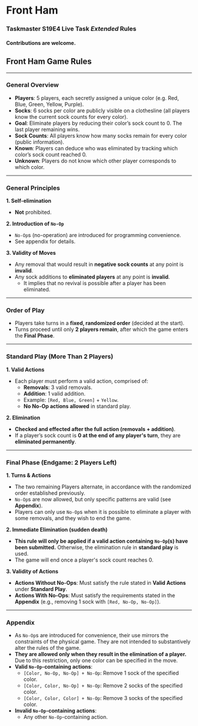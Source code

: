# Front Ham
### Taskmaster S19E4 Live Task _Extended_ Rules

#### Contributions are welcome.

## **Front Ham Game Rules**  

---

### **General Overview**  
- **Players**: 5 players, each secretly assigned a unique color (e.g. Red, Blue, Green, Yellow, Purple).  
- **Socks**: 6 socks per color are publicly visible on a clothesline (all players know the current sock counts for every color).  
- **Goal**: Eliminate players by reducing their color’s sock count to 0. The last player remaining wins.  
- **Sock Counts**: All players know how many socks remain for every color (public information).  
- **Known**: Players can deduce who was eliminated by tracking which color’s sock count reached 0.  
- **Unknown**: Players do not know which other player corresponds to which color.  
---

### **General Principles** 
**1. Self-elimination**
- **Not** prohibited.

**2. Introduction of `No-Op`**
- `No-Op`s (no-operation) are introduced for programming convenience.
- See appendix for details.

**3. Validity of Moves**  
- Any removal that would result in **negative sock counts** at any point is **invalid**.
- Any sock additions to **eliminated players** at any point is **invalid**.
  - It implies that no revival is possible after a player has been eliminated.

---
### **Order of Play**  
- Players take turns in a **fixed, randomized order** (decided at the start).  
- Turns proceed until only **2 players remain**, after which the game enters the **Final Phase**.  
---

### **Standard Play (More Than 2 Players)**  
**1. Valid Actions**
- Each player must perform a valid action, comprised of:  
  - **Removals**: 3 valid removals.  
  - **Addition**: 1 valid addition.  
  - Example: `[Red, Blue, Green]` + `Yellow`.  
  - **No No-Op actions allowed** in standard play.  
    
**2. Elimination**  
- **Checked and effected after the full action (removals + addition)**.  
- If a player’s sock count is **0 at the end of any player's turn**, they are **eliminated permanently**.

---

### **Final Phase (Endgame: 2 Players Left)**  
**1. Turns & Actions**
- The two remaining Players alternate, in accordance with the randomized order established previously.
- `No-Op`s are now allowed, but only specific patterns are valid (see **Appendix**).  
- Players can only use `No-Op`s when it is possible to eliminate a player with some removals, and they wish to end the game.  

**2. Immediate Elimination (sudden death)**
- **This rule will only be applied if a valid action containing `No-Op`(s) have been submitted.** Otherwise, the elimination rule in **standard play** is used.
- The game will end once a player's sock count reaches 0.

**3. Validity of Actions** 
 - **Actions Without No-Ops**: Must satisfy the rule stated in **Valid Actions** under **Standard Play**.
  - **Actions With No-Ops**: Must satisfy the requirements stated in the **Appendix** (e.g., removing 1 sock with `[Red, No-Op, No-Op]`).  

---

### **Appendix**  
- As `No-Op`s are introduced for convenience, their use mirrors the constraints of the physical game. They are not intended to substantively alter the rules of the game.
- **They are allowed only when they result in the elimination of a player.** Due to this restriction, only one color can be specified in the move.
- **Valid `No-Op`-containing actions**:  
  - `[Color, No-Op, No-Op] + No-Op`: Remove 1 sock of the specified color.  
  - `[Color, Color, No-Op] + No-Op`: Remove 2 socks of the specified color.
  - `[Color, Color, Color] + No-Op`: Remove 3 socks of the specified color.   
- **Invalid `No-Op`-containing actions**:  
  - Any other `No-Op`-containing action.

  
